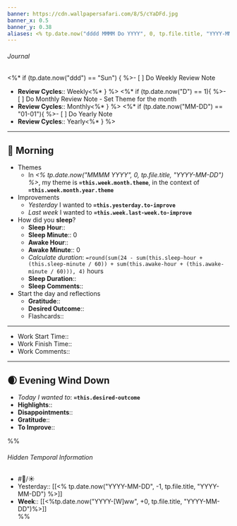 ```yaml
---
banner: https://cdn.wallpapersafari.com/8/5/cYaDFd.jpg
banner_x: 0.5
banner_y: 0.38
aliases: <% tp.date.now("dddd MMMM Do YYYY", 0, tp.file.title, "YYYY-MM-DD") %>
---
```

###### Journal
<%* if (tp.date.now("ddd") == "Sun") { %>- [ ] Do Weekly Review Note
- **Review Cycles**:: Weekly<%* } %>
<%* if (tp.date.now("D") == 1){ %>- [ ] Do Monthly Review Note  - Set Theme for the month
- **Review Cycles**:: Monthly<%* } %>
<%* if (tp.date.now("MM-DD") == "01-01"){ %>- [ ] Do Yearly Note  
- **Review Cycles**:: Yearly<%* } %>

---
## 🌅 Morning
- Themes
	- In *<% tp.date.now("MMMM YYYY", 0, tp.file.title, "YYYY-MM-DD") %>*, my theme is **`=this.week.month.theme`**, in the context of **`=this.week.month.year.theme`**
-  Improvements
	- *Yesterday* I wanted to **`=this.yesterday.to-improve`**
	- *Last week* I wanted to **`=this.week.last-week.to-improve`**
- How did you **sleep**? 
	- **Sleep Hour**:: 
	- **Sleep Minute**:: 0
	- **Awake Hour**:: 
	- **Awake Minute**:: 0
	- *Calculate duration*: `=round(sum(24 - sum(this.sleep-hour + (this.sleep-minute / 60)) + sum(this.awake-hour + (this.awake-minute / 60))), 4)` hours
	- **Sleep Duration**:: 
	- **Sleep Comments**:: 
- Start the day and reflections
	- **Gratitude**:: 
	- **Desired Outcome**:: 
	- Flashcards:: 

---
- Work Start Time:: 
- Work Finish Time:: 
- Work Comments:: 
---
## 🌒 Evening Wind Down
- *Today I wanted to*: **`=this.desired-outcome`**
- **Highlights**:: 
- **Disappointments**:: 
- **Gratitude**:: 
- **To Improve**:: 

%%
###### Hidden Temporal Information
- #📓/☀️
- Yesterday:: [[<% tp.date.now("YYYY-MM-DD", -1, tp.file.title, "YYYY-MM-DD") %>]]
- **Week**:: [[<%tp.date.now("YYYY-[W]ww", +0, tp.file.title, "YYYY-MM-DD")%>]]  
%%